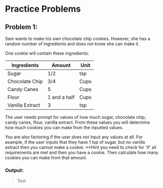 # Practice Problems

## Problem 1:

Sam wants to make his own chocolate chip cookies. However, she has a random number of ingredients and does not know she can make it. 

One cookie will contain these ingredients: 

| Ingredients | Amount | Unit |
|-------------| ------ | ---- |
| Sugar | 1/2 | tsp |
| Chocolate Chip | 3/4 | Cups |
| Candy Canes | 5 | Cups |
| Flour | 1 and a half | Cups | 
| Vanilla Extract | 3 | tsp | 

The user needs prompt for values of how much sugar, chocolate chip, candy canes, flour, vanilla extract. From these values you will determine how much cookies you can make from the inputted values. 

You are also factoring if the user does not input any values at all. For example, if the user inputs that they have 1 tsp of sugar, but no vanilla extract then you cannot make a cookie. **Hint you need to check for 'if' all requirements are met and then you have a cookie. Then calculate how many cookies you can make from that amount. 

### Output: 

>Test







